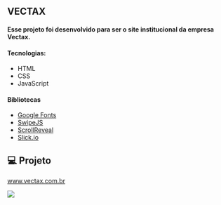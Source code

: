 ## VECTAX

#### Esse projeto foi desenvolvido para ser o site institucional da empresa Vectax.

#### Tecnologias:
- HTML
- CSS
- JavaScript

#### Bibliotecas

- [Google Fonts](https://fonts.google.com/)
- [SwipeJS](https://github.com/nolimits4web/Swiper)
- [ScrollReveal](https://scrollrevealjs.org)
- [Slick.io](https://kenwheeler.github.io/slick/)

## 💻 Projeto
www.vectax.com.br

<img src="./Assets/gif.gif"/>


